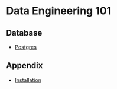 # Data Engineering 101

## Database

- [Postgres](./docs/db/postgres.md)

## Appendix

- [Installation](./docs/appendix/installation.md)
